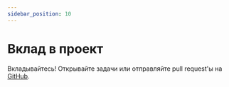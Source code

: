 ```yaml
---
sidebar_position: 10
---
```


# Вклад в проект

Вкладывайтесь! Открывайте задачи или отправляйте pull request'ы на [GitHub](https://github.com/pese-git/cherrypick).
